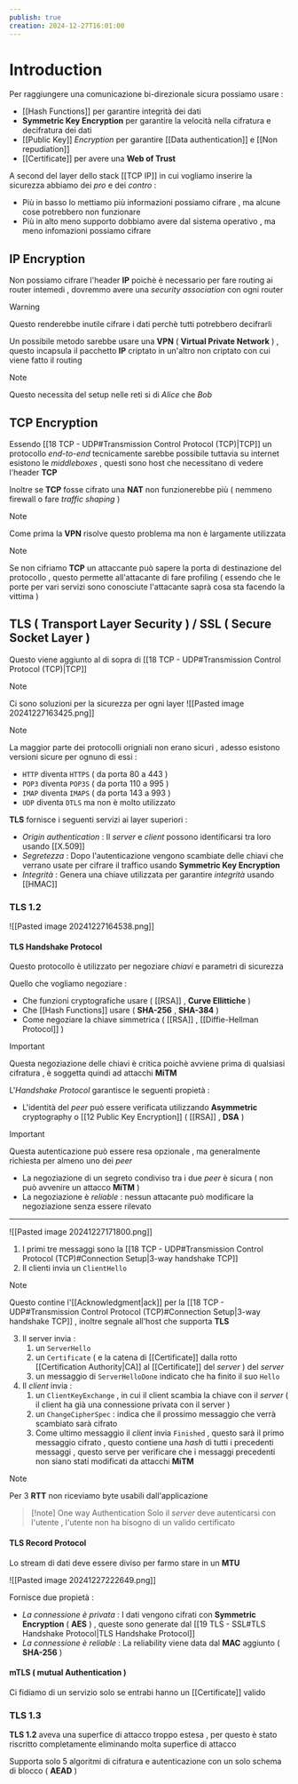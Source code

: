 ```yaml
---
publish: true
creation: 2024-12-27T16:01:00
---
```

# Introduction

Per raggiungere una comunicazione bi-direzionale sicura possiamo usare : 
+ [[Hash Functions]] per garantire integrità dei dati
+ **Symmetric Key Encryption** per garantire la velocità nella cifratura e decifratura dei dati
+ [[Public Key]] *Encryption* per garantire [[Data authentication]] e [[Non repudiation]]
+ [[Certificate]] per avere una **Web of Trust**

A second del layer dello stack [[TCP IP]] in cui vogliamo inserire la sicurezza abbiamo dei *pro* e dei *contro* : 
+ Più in basso lo mettiamo più informazioni possiamo cifrare , ma alcune cose potrebbero non funzionare 
+ Più in alto meno supporto dobbiamo avere dal sistema operativo , ma meno infomazioni possiamo cifrare 
## IP Encryption

Non possiamo cifrare l'header **IP** poichè è necessario per fare routing ai router intemedi , dovremmo avere una *security association* con ogni router 

>[!warning] 
>Questo renderebbe inutile cifrare i dati perchè tutti potrebbero decifrarli 

Un possibile metodo sarebbe usare una **VPN** ( **Virtual Private Network** ) , questo incapsula il pacchetto **IP** criptato in un'altro non criptato con cui viene fatto il routing

>[!note] 
>Questo necessita del setup nelle reti si di *Alice* che *Bob*

## TCP Encryption

Essendo [[18 TCP - UDP#Transmission Control Protocol (TCP)|TCP]] un protocollo *end-to-end* tecnicamente sarebbe possibile tuttavia su internet esistono le *middleboxes* , questi sono host che necessitano di vedere l'header **TCP**

Inoltre se **TCP** fosse cifrato una **NAT** non funzionerebbe più ( nemmeno firewall o fare *traffic shaping* ) 

>[!note] 
>Come prima la **VPN** risolve questo problema ma non è largamente utilizzata

>[!note] 
>Se non cifriamo **TCP** un attaccante può sapere la porta di destinazione del protocollo , questo permette all'attacante di fare profiling ( essendo che le porte per vari servizi sono conosciute l'attacante saprà cosa sta facendo la vittima )

## TLS ( Transport Layer Security ) / SSL ( Secure Socket Layer )

Questo viene aggiunto al di sopra di [[18 TCP - UDP#Transmission Control Protocol (TCP)|TCP]] 

>[!note] 
>Ci sono soluzioni per la sicurezza per ogni layer
>![[Pasted image 20241227163425.png]]

>[!note] 
>La maggior parte dei protocolli origniali non erano sicuri , adesso esistono versioni sicure per ognuno di essi : 
>+ `HTTP` diventa `HTTPS` ( da porta $80$ a $443$ )
>+ `POP3` diventa `POP3S` ( da porta $110$ a $995$ )
>+ `IMAP` diventa `IMAPS` ( da porta $143$ a $993$ )
>+ `UDP` diventa `DTLS` ma non è molto utilizzato

**TLS** fornisce i seguenti servizi ai layer superiori : 
+ *Origin authentication* : Il *server* e *client* possono identificarsi tra loro usando [[X.509]] 
+ *Segretezza* : Dopo l'autenticazione vengono scambiate delle chiavi che verrano usate per cifrare il traffico usando **Symmetric Key Encryption**
+ *Integrità* : Genera una chiave utilizzata per garantire *integrità* usando [[HMAC]] 
### TLS 1.2

![[Pasted image 20241227164538.png]]
#### TLS Handshake Protocol

Questo protocollo è utilizzato per negoziare *chiavi* e parametri di sicurezza 

Quello che vogliamo negoziare : 
+ Che funzioni cryptografiche usare ( [[RSA]] , **Curve Ellittiche** )
+ Che [[Hash Functions]] usare ( **SHA-256** , **SHA-384** )
+ Come negoziare la chiave simmetrica ( [[RSA]] , [[Diffie-Hellman Protocol]] )

>[!important] 
>Questa negoziazione delle chiavi è critica poichè avviene prima di qualsiasi cifratura , è soggetta quindi ad attacchi **MiTM** 

L'*Handshake Protocol* garantisce le seguenti propietà : 
+ L'identità del *peer* può essere verificata utilizzando **Asymmetric** cryptography o [[12 Public Key Encryption]] ( [[RSA]] , **DSA** ) 
>[!important] 
>Questa autenticazione può essere resa opzionale , ma generalmente richiesta per almeno uno dei *peer*
+ La negoziazione di un segreto condiviso tra i due *peer* è sicura ( non può avvenire un attacco **MiTM** )
+ La negoziazione è *reliable* : nessun attacante può modificare la negoziazione senza essere rilevato
---

![[Pasted image 20241227171800.png]]


1. I primi tre messaggi sono la [[18 TCP - UDP#Transmission Control Protocol (TCP)#Connection Setup|3-way handshake TCP]] 
2. Il clienti invia un `ClientHello` 
>[!note] 
>Questo contine l'[[Acknowledgment|ack]] per la [[18 TCP - UDP#Transmission Control Protocol (TCP)#Connection Setup|3-way handshake TCP]] , inoltre segnale all'host che supporta **TLS**
3. Il server invia : 
	1. un `ServerHello` 
	2. un `Certificate` ( e la catena di [[Certificate]] dalla rotto [[Certification Authority|CA]] al [[Certificate]] del *server* ) del *server*
	3. un messaggio di `ServerHelloDone` indicato che ha finito il suo `Hello`
4. Il *client* invia :
	1. un `ClientKeyExchange` , in cui il client scambia la chiave con il *server* ( il client ha già una connessione privata con il server ) 
	2. un `ChangeCipherSpec` : indica che il prossimo messaggio che verrà scambiato sarà cifrato
	3. Come ultimo messaggio il *client* invia `Finished` , questo sarà il primo messaggio cifrato , questo contiene una *hash* di tutti i precedenti messaggi , questo serve per verificare che i messaggi precedenti non siano stati modificati da attacchi **MiTM**

>[!note] 
>Per 3 **RTT** non riceviamo byte usabili dall'applicazione 

>[!note] One way Authentication 
>Solo il *server* deve autenticarsi con l'utente , l'utente non ha bisogno di un valido certificato 
#### TLS Record Protocol

Lo stream di dati deve essere diviso per farmo stare in un **MTU** 

![[Pasted image 20241227222649.png]]

Fornisce due propietà : 
+ *La connessione è privata* : I dati vengono cifrati con **Symmetric Encryption** ( **AES** ) , queste sono generate dal [[19 TLS - SSL#TLS Handshake Protocol|TLS Handshake Protocol]] 
+ *La connessione è reliable* : La reliability viene data dal **MAC** aggiunto ( **SHA-256** )
#### mTLS ( mutual Authentication )

Ci fidiamo di un servizio solo se entrabi hanno un [[Certificate]] valido 

### TLS 1.3

**TLS 1.2** aveva una superfice di attacco troppo estesa , per questo è stato riscritto completamente eliminando molta superfice di attacco 

Supporta solo $5$ algoritmi di cifratura e autenticazione con un solo schema di blocco ( **AEAD** )